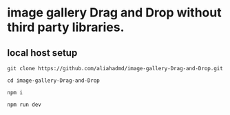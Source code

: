 # image gallery Drag and Drop without third party libraries.

local host setup
----------------------

`git clone https://github.com/aliahadmd/image-gallery-Drag-and-Drop.git`

`cd image-gallery-Drag-and-Drop`

`npm i`

`npm run dev`
